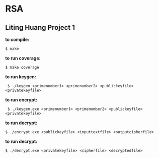 # RSA

## Liting Huang Project 1






**to compile:**
```
$ make
```

**to run coverage:**
```
$ make coverage
```

**to run keygen:**

```
 $ ./keygen <primenumber1> <primenumber2> <publickeyfile> <privatekeyfile>
```
**to run encrypt:**

```
 $ ./keygen.exe <primenumber1> <primenumber2> <publickeyfile> <privatekeyfile>
```

**to run decrypt:**

```
$ ./encrypt.exe <publickeyfile> <inputtextfile> <outputcipherfile> 
```
**to run decrypt:**

```
$ ./decrypt.exe <privatekeyfile> <cipherfile> <decryptedfile> 
```









